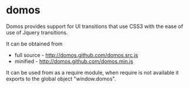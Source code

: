 domos
=====

Domos provides support for UI transitions that use CSS3 with the ease of use of Jquery transitions.

It can be obtained from
 * full source - http://domos.github.com/domos.src.js
 * minified    - http://domos.github.com/domos.min.js

It can be used from as a require module, when require is not available it exports to the global object "window.domos".
